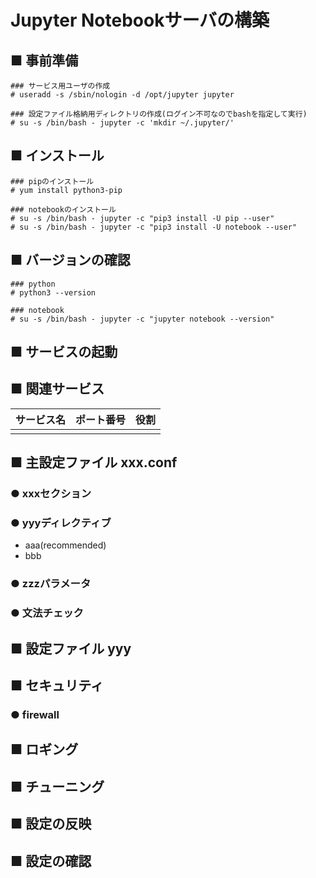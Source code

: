 # Jupyter Notebookサーバの構築
## ■ 事前準備
```
### サービス用ユーザの作成
# useradd -s /sbin/nologin -d /opt/jupyter jupyter

### 設定ファイル格納用ディレクトリの作成(ログイン不可なのでbashを指定して実行)
# su -s /bin/bash - jupyter -c 'mkdir ~/.jupyter/'
```
## ■ インストール
```
### pipのインストール
# yum install python3-pip

### notebookのインストール
# su -s /bin/bash - jupyter -c "pip3 install -U pip --user"
# su -s /bin/bash - jupyter -c "pip3 install -U notebook --user"
```
## ■ バージョンの確認
```
### python
# python3 --version

### notebook
# su -s /bin/bash - jupyter -c "jupyter notebook --version"
```
## ■ サービスの起動
## ■ 関連サービス
|サービス名|ポート番号|役割|
|:---|:---|:---|
||||

## ■ 主設定ファイル xxx.conf
### ● xxxセクション
### ● yyyディレクティブ
- aaa(recommended)
- bbb
### ● zzzパラメータ
### ● 文法チェック
## ■ 設定ファイル yyy
## ■ セキュリティ
### ● firewall
## ■ ロギング
## ■ チューニング
## ■ 設定の反映
## ■ 設定の確認
